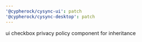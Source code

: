 ```yaml
---
'@cypherock/cysync-ui': patch
'@cypherock/cysync-desktop': patch
---
```


ui checkbox privacy policy component for inheritance
